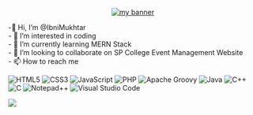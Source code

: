   <p align="center">
  <a href="#" target="_blank" rel="noreferrer">
    <img src="https://user-images.githubusercontent.com/47204311/212473919-0f191950-9cc0-4971-87d7-8ae416a177e7.png" alt="my banner" style="width=100;height=100">
  </a>
 </p>                                                                                                                          
 </p>
-👋 Hi, I’m @IbniMukhtar <br>
- 👀 I’m interested in coding <br>
- 🌱 I’m currently learning MERN Stack <br>
- 💞️ I’m looking to collaborate on SP College Event Management Website <br>
- 📫 How to reach me  <br>

![HTML5](https://img.shields.io/badge/html5-%23E34F26.svg?style=for-the-badge&logo=html5&logoColor=white)
![CSS3](https://img.shields.io/badge/css3-%231572B6.svg?style=for-the-badge&logo=css3&logoColor=white)
![JavaScript](https://img.shields.io/badge/javascript-%23323330.svg?style=for-the-badge&logo=javascript&logoColor=%23F7DF1E)
![PHP](https://img.shields.io/badge/php-%23777BB4.svg?style=for-the-badge&logo=php&logoColor=white)
![Apache Groovy](https://img.shields.io/badge/Apache%20Groovy-4298B8.svg?style=for-the-badge&logo=Apache+Groovy&logoColor=white)
![Java](https://img.shields.io/badge/java-%23ED8B00.svg?style=for-the-badge&logo=java&logoColor=white)
![C++](https://img.shields.io/badge/c++-%2300599C.svg?style=for-the-badge&logo=c%2B%2B&logoColor=white)
![C](https://img.shields.io/badge/c-%2300599C.svg?style=for-the-badge&logo=c&logoColor=white)
![Notepad++](https://img.shields.io/badge/Notepad++-90E59A.svg?style=for-the-badge&logo=notepad%2b%2b&logoColor=black)
![Visual Studio Code](https://img.shields.io/badge/Visual%20Studio%20Code-0078d7.svg?style=for-the-badge&logo=visual-studio-code&logoColor=white)









![](https://img.shields.io/badge/Code-React-informational?style=flat&logo=react&color=61DAFB)
